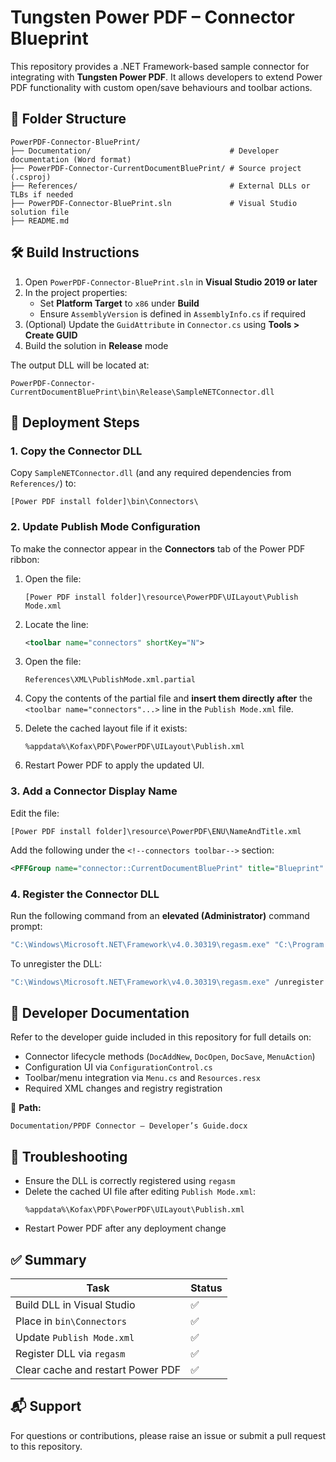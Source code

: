 # Tungsten Power PDF – Connector Blueprint

This repository provides a .NET Framework-based sample connector for integrating with **Tungsten Power PDF**. It allows developers to extend Power PDF functionality with custom open/save behaviours and toolbar actions.

## 📁 Folder Structure

```
PowerPDF-Connector-BluePrint/
├── Documentation/                               # Developer documentation (Word format)
├── PowerPDF-Connector-CurrentDocumentBluePrint/ # Source project (.csproj)
├── References/                                  # External DLLs or TLBs if needed
├── PowerPDF-Connector-BluePrint.sln             # Visual Studio solution file
├── README.md
```

## 🛠 Build Instructions

1. Open `PowerPDF-Connector-BluePrint.sln` in **Visual Studio 2019 or later**
2. In the project properties:
   - Set **Platform Target** to `x86` under **Build**
   - Ensure `AssemblyVersion` is defined in `AssemblyInfo.cs` if required
3. (Optional) Update the `GuidAttribute` in `Connector.cs` using **Tools > Create GUID**
4. Build the solution in **Release** mode

The output DLL will be located at:
```
PowerPDF-Connector-CurrentDocumentBluePrint\bin\Release\SampleNETConnector.dll
```

## 🚀 Deployment Steps

### 1. Copy the Connector DLL

Copy `SampleNETConnector.dll` (and any required dependencies from `References/`) to:
```
[Power PDF install folder]\bin\Connectors\
```

### 2. Update Publish Mode Configuration

To make the connector appear in the **Connectors** tab of the Power PDF ribbon:

1. Open the file:
   ```
   [Power PDF install folder]\resource\PowerPDF\UILayout\Publish Mode.xml
   ```
2. Locate the line:
   ```xml
   <toolbar name="connectors" shortKey="N">
   ```
3. Open the file:
   ```
   References\XML\PublishMode.xml.partial
   ```
4. Copy the contents of the partial file and **insert them directly after** the `<toolbar name="connectors"...>` line in the `Publish Mode.xml` file.

5. Delete the cached layout file if it exists:
   ```
   %appdata%\Kofax\PDF\PowerPDF\UILayout\Publish.xml
   ```

6. Restart Power PDF to apply the updated UI.

### 3. Add a Connector Display Name

Edit the file:
```
[Power PDF install folder]\resource\PowerPDF\ENU\NameAndTitle.xml
```

Add the following under the `<!--connectors toolbar-->` section:
```xml
<PFFGroup name="connector::CurrentDocumentBluePrint" title="Blueprint" />
```

### 4. Register the Connector DLL

Run the following command from an **elevated (Administrator)** command prompt:

```cmd
"C:\Windows\Microsoft.NET\Framework\v4.0.30319\regasm.exe" "C:\Program Files (x86)\Kofax\Power PDF 51\bin\Connectors\SampleNETConnector.dll" /codebase
```

To unregister the DLL:
```cmd
"C:\Windows\Microsoft.NET\Framework\v4.0.30319\regasm.exe" /unregister "C:\Program Files (x86)\Kofax\Power PDF 51\bin\Connectors\SampleNETConnector.dll"
```

## 📄 Developer Documentation

Refer to the developer guide included in this repository for full details on:
- Connector lifecycle methods (`DocAddNew`, `DocOpen`, `DocSave`, `MenuAction`)
- Configuration UI via `ConfigurationControl.cs`
- Toolbar/menu integration via `Menu.cs` and `Resources.resx`
- Required XML changes and registry registration

📄 **Path:**
```
Documentation/PPDF Connector – Developer’s Guide.docx
```

## 🧹 Troubleshooting

- Ensure the DLL is correctly registered using `regasm`
- Delete the cached UI file after editing `Publish Mode.xml`:
  ```
  %appdata%\Kofax\PDF\PowerPDF\UILayout\Publish.xml
  ```
- Restart Power PDF after any deployment change

## ✅ Summary

| Task                              | Status |
|-----------------------------------|--------|
| Build DLL in Visual Studio        | ✅     |
| Place in `bin\Connectors`         | ✅     |
| Update `Publish Mode.xml`         | ✅     |
| Register DLL via `regasm`         | ✅     |
| Clear cache and restart Power PDF | ✅     |

## 📬 Support

For questions or contributions, please raise an issue or submit a pull request to this repository.